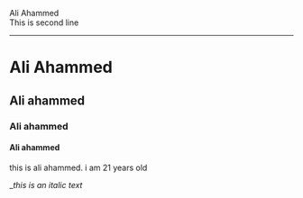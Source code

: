 <!-- markdown tutorial-->

Ali Ahammed  
This is second line  

---

# Ali Ahammed
## Ali ahammed
### Ali ahammed
#### Ali ahammed

<p>this is ali ahammed. i am 21 years old</p>

__this is an italic text_
 